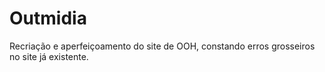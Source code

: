 # Outmidia
Recriação e aperfeiçoamento do site de OOH, constando erros grosseiros no site já existente.
